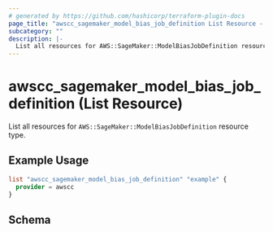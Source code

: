 ```yaml
---
# generated by https://github.com/hashicorp/terraform-plugin-docs
page_title: "awscc_sagemaker_model_bias_job_definition List Resource - terraform-provider-awscc"
subcategory: ""
description: |-
  List all resources for AWS::SageMaker::ModelBiasJobDefinition resource type.
---
```


# awscc_sagemaker_model_bias_job_definition (List Resource)

List all resources for `AWS::SageMaker::ModelBiasJobDefinition` resource type.

## Example Usage

```terraform
list "awscc_sagemaker_model_bias_job_definition" "example" {
  provider = awscc
}
```

<!-- schema generated by tfplugindocs -->
## Schema
